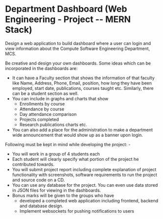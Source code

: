 # Department Dashboard (Web Engineering - Project -- MERN Stack)

Design a web application to build dashboard where a user can login and view information about the Compute Software Engineering Department, MCS.

Be creative and design your own dashboards. Some ideas which can be incorporated in the dashboards are:
 - It can have a Faculty section that shows the information of that faculty like Name, Address, Phone, Email, position, how long they have been employed, start date, publications, courses taught etc. Similarly, there can be a student section as well.
 - You can include in graphs and charts that show 
   - Enrollments by course
   - Attendance by course
   - Day attendance comparison 
   - Projects completed
   - Research publications charts etc.
 - You can also add a place for the administration to make a department wide announcement that would show up as a banner upon login.

Following must be kept in mind while developing the project: -
 - You will work in a group of 4 students each
 - Each student will clearly specify what portion of the project he contributed towards.
 - You will submit project report including complete explanation of project functionality with screenshots, software requirements to run the project and source code on a CD.
 - You can use any database for the project. You can even use data stored in JSON files for viewing in the dashboards.
 - Bonus marks will be given to the groups who have 
   - developed a completed web application including frontend, backend and database design.
   - Implement websockets for pushing notifications to users
